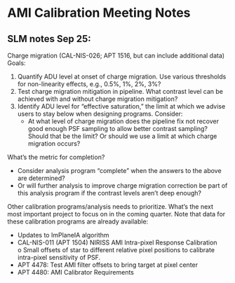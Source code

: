 # AMI Calibration Meeting Notes

## SLM notes Sep 25:  

Charge migration (CAL-NIS-026; APT 1516, but can include additional data)    
Goals:
1. Quantify ADU level at onset of charge migration. Use various thresholds for non-linearity effects, e.g., 0.5%, 1%, 2%, 3%?   
2. Test charge migration mitigation in pipeline. What contrast level can be achieved with and without charge migration mitigation?  
3. Identify ADU level for “effective saturation,” the limit at which we advise users to stay below when designing programs. Consider:    
	- At what level of charge migration does the pipeline fix not recover good enough PSF sampling to allow better contrast sampling? Should that be the limit? Or should we use a limit at which charge migration occurs?  

What’s the metric for completion?    
* Consider analysis program “complete” when the answers to the above are determined?   
* Or will further analysis to improve charge migration correction be part of this analysis program if the contrast levels aren’t deep enough?  

Other calibration programs/analysis needs to prioritize. What’s the next most important project to focus on in the coming quarter. Note that data for these calibration programs are already available:   
* Updates to ImPlaneIA algorithm  
* CAL-NIS-011 (APT 1504) NIRISS AMI Intra-pixel Response Calibration  
	o	Small offsets of star to different relative pixel positions to calibrate intra-pixel sensitivity of PSF.   
* APT 4478: Test AMI filter offsets to bring target at pixel center   
* APT 4480: AMI Calibrator Requirements    